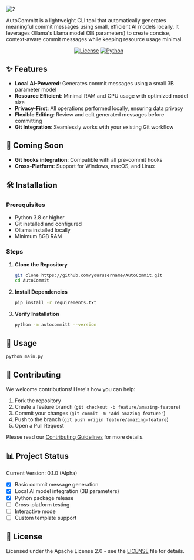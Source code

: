 ![2](https://github.com/user-attachments/assets/17718ea3-c71b-410f-bfa7-b6e219580baa)

AutoCommitt is a lightweight CLI tool that automatically generates meaningful commit messages using small, efficient AI models locally. It leverages Ollama's Llama model (3B parameters) to create concise, context-aware commit messages while keeping resource usage minimal.

<div align="center">

[![License](https://img.shields.io/badge/license-Apache%202.0-blue.svg)](LICENSE)
[![Python](https://img.shields.io/badge/python-3.8%2B-blue)](https://www.python.org/downloads/)

</div>



## ✨ Features

- **Local AI-Powered**: Generates commit messages using a small 3B parameter model
- **Resource Efficient**: Minimal RAM and CPU usage with optimized model size
- **Privacy-First**: All operations performed locally, ensuring data privacy
- **Flexible Editing**: Review and edit generated messages before committing
- **Git Integration**: Seamlessly works with your existing Git workflow

## 🚀 Coming Soon

- **Git hooks integration**: Compatible with all pre-commit hooks
- **Cross-Platform**: Support for Windows, macOS, and Linux

## 🛠️ Installation

### Prerequisites
- Python 3.8 or higher
- Git installed and configured
- Ollama installed locally
- Minimum 8GB RAM

### Steps

1. **Clone the Repository**
   ```bash
   git clone https://github.com/yourusername/AutoCommit.git
   cd AutoCommit
   ```

2. **Install Dependencies**
   ```bash
   pip install -r requirements.txt
   ```

3. **Verify Installation**
   ```bash
   python -m autocommitt --version
   ```

## 📖 Usage

```bash
python main.py
```

## 🤝 Contributing

We welcome contributions! Here's how you can help:

1. Fork the repository
2. Create a feature branch (`git checkout -b feature/amazing-feature`)
3. Commit your changes (`git commit -m 'Add amazing feature'`)
4. Push to the branch (`git push origin feature/amazing-feature`)
5. Open a Pull Request

Please read our [Contributing Guidelines](CONTRIBUTING.md) for more details.

## 📊 Project Status

Current Version: 0.1.0 (Alpha)

- [x] Basic commit message generation
- [x] Local AI model integration (3B parameters)
- [x] Python package release
- [ ] Cross-platform testing
- [ ] Interactive mode
- [ ] Custom template support

## 📄 License

Licensed under the Apache License 2.0 - see the [LICENSE](LICENSE) file for details.
